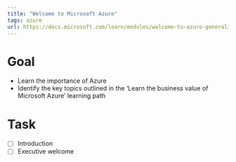 ```yaml
---
title: "Welcome to Microsoft Azure"
tags: azure
url: https://docs.microsoft.com/learn/modules/welcome-to-azure-generalist/index
---
```


# Goal
- Learn the importance of Azure
- Identify the key topics outlined in the ‘Learn the business value of Microsoft Azure’ learning path

# Task
- [ ] Introduction
- [ ] Executive welcome
